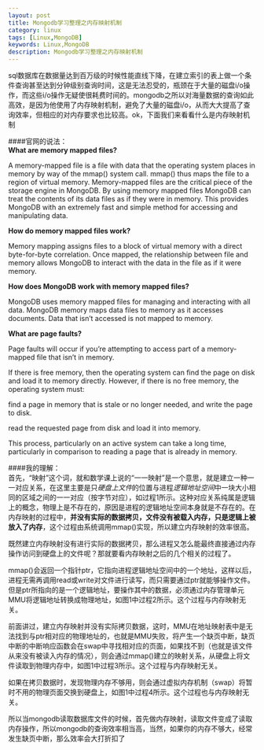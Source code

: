 ```yaml
---
layout: post
title: Mongodb学习整理之内存映射机制
category: linux
tags: [Linux,MongoDB]
keywords: Linux,MongoDB
description: Mongodb学习整理之内存映射机制
---
```


sql数据库在数据量达到百万级的时候性能直线下降，在建立索引的表上做一个条件查询甚至达到分钟级别查询时间，这是无法忍受的，瓶颈在于大量的磁盘i/o操作，而这些i/o操作无疑使很耗费时间的。mongodb之所以对海量数据的查询如此高效，是因为他使用了内存映射机制，避免了大量的磁盘i/o，从而大大提高了查询效率，但相应的对内存要求也比较高。ok，下面我们来看看什么是内存映射机制  

####官网的说法：  
**What are memory mapped files?**  

A memory-mapped file is a file with data that the operating system places in memory by way of the mmap() system call. mmap() thus maps the file to a region of virtual memory. Memory-mapped files are the critical piece of the storage engine in MongoDB. By using memory mapped files MongoDB can treat the contents of its data files as if they were in memory. This provides MongoDB with an extremely fast and simple method for accessing and manipulating data.   
 

**How do memory mapped files work?**

Memory mapping assigns files to a block of virtual memory with a direct byte-for-byte correlation. Once mapped, the relationship between file and memory allows MongoDB to interact with the data in the file as if it were memory.  


**How does MongoDB work with memory mapped files?**  

MongoDB uses memory mapped files for managing and interacting with all data. MongoDB memory maps data files to memory as it accesses documents. Data that isn’t accessed is not mapped to memory.  


**What are page faults?**  

Page faults will occur if you’re attempting to access part of a memory-mapped file that isn’t in memory.  


If there is free memory, then the operating system can find the page on disk and load it to memory directly. However, if there is no free memory, the operating system must:  


find a page in memory that is stale or no longer needed, and write the page to disk.  

read the requested page from disk and load it into memory.  

This process, particularly on an active system can take a long time, particularly in comparison to reading a page that is already in memory.  


####我的理解：  
首先，“映射”这个词，就和数学课上说的“一一映射”是一个意思，就是建立一种一一对应关系，在这里主要是只*硬盘上文件*的位置与进程*逻辑地址空间*中一块大小相同的区域之间的一一对应（按字节对应），如过程1所示。这种对应关系纯属是逻辑上的概念，物理上是不存在的，原因是进程的逻辑地址空间本身就是不存在的。在内存映射的过程中，**并没有实际的数据拷贝，文件没有被载入内存，只是逻辑上被放入了内存**，这个过程由系统调用mmap()实现，所以建立内存映射的效率很高。  


既然建立内存映射没有进行实际的数据拷贝，那么进程又怎么能最终直接通过内存操作访问到硬盘上的文件呢？那就要看内存映射之后的几个相关的过程了。  

 
mmap()会返回一个指针ptr，它指向进程逻辑地址空间中的一个地址，这样以后，进程无需再调用read或write对文件进行读写，而只需要通过ptr就能够操作文件。但是ptr所指向的是一个逻辑地址，要操作其中的数据，必须通过内存管理单元MMU将逻辑地址转换成物理地址，如图1中过程2所示。这个过程与内存映射无关。  

 
前面讲过，建立内存映射并没有实际拷贝数据，这时，MMU在地址映射表中是无法找到与ptr相对应的物理地址的，也就是MMU失败，将产生一个缺页中断，缺页中断的中断响应函数会在swap中寻找相对应的页面，如果找不到（也就是该文件从来没有被读入内存的情况），则会通过mmap()建立的映射关系，从硬盘上将文件读取到物理内存中，如图1中过程3所示。这个过程与内存映射无关。  

 
如果在拷贝数据时，发现物理内存不够用，则会通过虚拟内存机制（swap）将暂时不用的物理页面交换到硬盘上，如图1中过程4所示。这个过程也与内存映射无关。  

所以当mongodb读取数据库文件的时候，首先做内存映射，读取文件变成了读取内存操作，所以mongodb的查询效率相当高，当然，如果你的内存不够大，经常发生缺页中断，那么效率会大打折扣了
